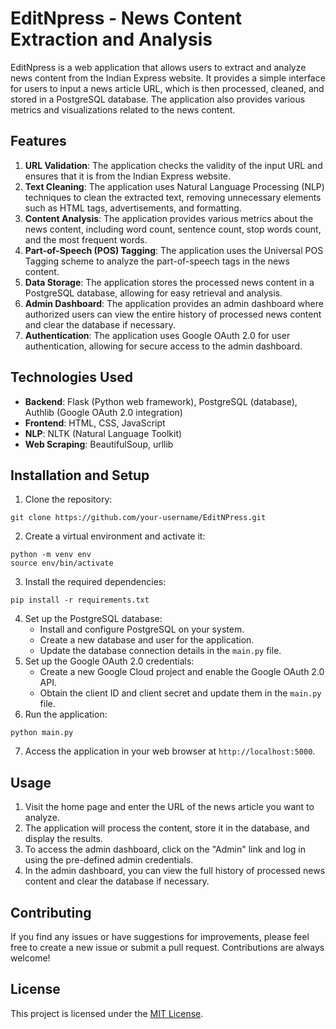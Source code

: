 
# EditNpress - News Content Extraction and Analysis

EditNpress is a web application that allows users to extract and analyze news content from the Indian Express website. It provides a simple interface for users to input a news article URL, which is then processed, cleaned, and stored in a PostgreSQL database. The application also provides various metrics and visualizations related to the news content.

## Features

1. **URL Validation**: The application checks the validity of the input URL and ensures that it is from the Indian Express website.
2. **Text Cleaning**: The application uses Natural Language Processing (NLP) techniques to clean the extracted text, removing unnecessary elements such as HTML tags, advertisements, and formatting.
3. **Content Analysis**: The application provides various metrics about the news content, including word count, sentence count, stop words count, and the most frequent words.
4. **Part-of-Speech (POS) Tagging**: The application uses the Universal POS Tagging scheme to analyze the part-of-speech tags in the news content.
5. **Data Storage**: The application stores the processed news content in a PostgreSQL database, allowing for easy retrieval and analysis.
6. **Admin Dashboard**: The application provides an admin dashboard where authorized users can view the entire history of processed news content and clear the database if necessary.
7. **Authentication**: The application uses Google OAuth 2.0 for user authentication, allowing for secure access to the admin dashboard.

## Technologies Used

- **Backend**: Flask (Python web framework), PostgreSQL (database), Authlib (Google OAuth 2.0 integration)
- **Frontend**: HTML, CSS, JavaScript
- **NLP**: NLTK (Natural Language Toolkit)
- **Web Scraping**: BeautifulSoup, urllib

## Installation and Setup

1. Clone the repository:
```
git clone https://github.com/your-username/EditNPress.git
```
2. Create a virtual environment and activate it:
```
python -m venv env
source env/bin/activate
```
3. Install the required dependencies:
```
pip install -r requirements.txt
```
4. Set up the PostgreSQL database:
   - Install and configure PostgreSQL on your system.
   - Create a new database and user for the application.
   - Update the database connection details in the `main.py` file.
5. Set up the Google OAuth 2.0 credentials:
   - Create a new Google Cloud project and enable the Google OAuth 2.0 API.
   - Obtain the client ID and client secret and update them in the `main.py` file.
6. Run the application:
```
python main.py
```
7. Access the application in your web browser at `http://localhost:5000`.

## Usage

1. Visit the home page and enter the URL of the news article you want to analyze.
2. The application will process the content, store it in the database, and display the results.
3. To access the admin dashboard, click on the "Admin" link and log in using the pre-defined admin credentials.
4. In the admin dashboard, you can view the full history of processed news content and clear the database if necessary.

## Contributing

If you find any issues or have suggestions for improvements, please feel free to create a new issue or submit a pull request. Contributions are always welcome!

## License

This project is licensed under the [MIT License](LICENSE).
